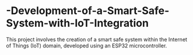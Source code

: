 # -Development-of-a-Smart-Safe-System-with-IoT-Integration
This project involves the creation of a smart safe system within the Internet of Things (IoT) domain, developed using an ESP32 microcontroller.
